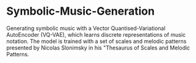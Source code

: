 # Symbolic-Music-Generation
Generating symbolic music with a Vector Quantised-Variational AutoEncoder (VQ-VAE), which learns discrete representations of music notation. The model is trained with a set of scales and melodic patterns presented by Nicolas Slonimsky in his "Thesaurus of Scales and Melodic Patterns.
